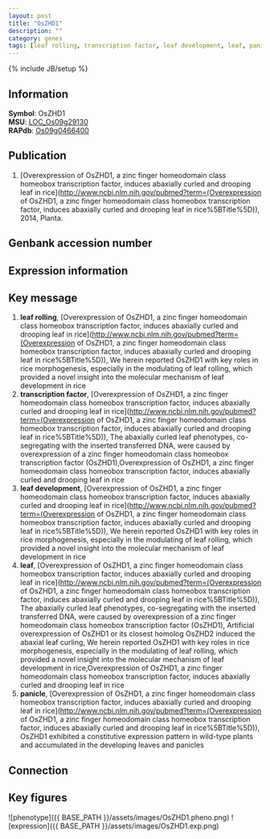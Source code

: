 ```yaml
---
layout: post
title: "OsZHD1"
description: ""
category: genes
tags: [leaf rolling, transcription factor, leaf development, leaf, panicle, Gene]
---
```

{% include JB/setup %}

## Information
__Symbol__: OsZHD1  
__MSU__: [LOC_Os09g29130](http://rice.plantbiology.msu.edu/cgi-bin/ORF_infopage.cgi?orf=LOC_Os09g29130)  
__RAPdb__: [Os09g0466400](http://rapdb.dna.affrc.go.jp/viewer/gbrowse_details/irgsp1?name=Os09g0466400)  

## Publication
1. [Overexpression of OsZHD1, a zinc finger homeodomain class homeobox transcription factor, induces abaxially curled and drooping leaf in rice](http://www.ncbi.nlm.nih.gov/pubmed?term=(Overexpression of OsZHD1, a zinc finger homeodomain class homeobox transcription factor, induces abaxially curled and drooping leaf in rice%5BTitle%5D)), 2014, Planta.

## Genbank accession number

## Expression information

## Key message
1. __leaf rolling__, [Overexpression of OsZHD1, a zinc finger homeodomain class homeobox transcription factor, induces abaxially curled and drooping leaf in rice](http://www.ncbi.nlm.nih.gov/pubmed?term=(Overexpression of OsZHD1, a zinc finger homeodomain class homeobox transcription factor, induces abaxially curled and drooping leaf in rice%5BTitle%5D)),  We herein reported OsZHD1 with key roles in rice morphogenesis, especially in the modulating of leaf rolling, which provided a novel insight into the molecular mechanism of leaf development in rice
2. __transcription factor__, [Overexpression of OsZHD1, a zinc finger homeodomain class homeobox transcription factor, induces abaxially curled and drooping leaf in rice](http://www.ncbi.nlm.nih.gov/pubmed?term=(Overexpression of OsZHD1, a zinc finger homeodomain class homeobox transcription factor, induces abaxially curled and drooping leaf in rice%5BTitle%5D)),  The abaxially curled leaf phenotypes, co-segregating with the inserted transferred DNA, were caused by overexpression of a zinc finger homeodomain class homeobox transcription factor (OsZHD1),Overexpression of OsZHD1, a zinc finger homeodomain class homeobox transcription factor, induces abaxially curled and drooping leaf in rice
3. __leaf development__, [Overexpression of OsZHD1, a zinc finger homeodomain class homeobox transcription factor, induces abaxially curled and drooping leaf in rice](http://www.ncbi.nlm.nih.gov/pubmed?term=(Overexpression of OsZHD1, a zinc finger homeodomain class homeobox transcription factor, induces abaxially curled and drooping leaf in rice%5BTitle%5D)),  We herein reported OsZHD1 with key roles in rice morphogenesis, especially in the modulating of leaf rolling, which provided a novel insight into the molecular mechanism of leaf development in rice
4. __leaf__, [Overexpression of OsZHD1, a zinc finger homeodomain class homeobox transcription factor, induces abaxially curled and drooping leaf in rice](http://www.ncbi.nlm.nih.gov/pubmed?term=(Overexpression of OsZHD1, a zinc finger homeodomain class homeobox transcription factor, induces abaxially curled and drooping leaf in rice%5BTitle%5D)),  The abaxially curled leaf phenotypes, co-segregating with the inserted transferred DNA, were caused by overexpression of a zinc finger homeodomain class homeobox transcription factor (OsZHD1), Artificial overexpression of OsZHD1 or its closest homolog OsZHD2 induced the abaxial leaf curling, We herein reported OsZHD1 with key roles in rice morphogenesis, especially in the modulating of leaf rolling, which provided a novel insight into the molecular mechanism of leaf development in rice,Overexpression of OsZHD1, a zinc finger homeodomain class homeobox transcription factor, induces abaxially curled and drooping leaf in rice
5. __panicle__, [Overexpression of OsZHD1, a zinc finger homeodomain class homeobox transcription factor, induces abaxially curled and drooping leaf in rice](http://www.ncbi.nlm.nih.gov/pubmed?term=(Overexpression of OsZHD1, a zinc finger homeodomain class homeobox transcription factor, induces abaxially curled and drooping leaf in rice%5BTitle%5D)),  OsZHD1 exhibited a constitutive expression pattern in wild-type plants and accumulated in the developing leaves and panicles

## Connection

## Key figures
![phenotype]({{ BASE_PATH }}/assets/images/OsZHD1.pheno.png)
![expression]({{ BASE_PATH }}/assets/images/OsZHD1.exp.png)


